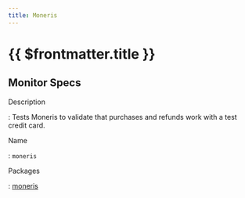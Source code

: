 ```yaml
---
title: Moneris
---
```


# {{ $frontmatter.title }}

## Monitor Specs

Description

: Tests Moneris to validate that purchases and refunds work with a test credit card.

Name

: `moneris`

Packages

: [moneris](moneris_moneris.md)


<!--@include: /parts/_1.md-->


<!--@include: /parts/_2.md-->